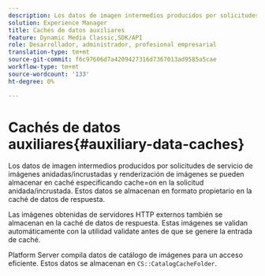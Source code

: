 ```yaml
---
description: Los datos de imagen intermedios producidos por solicitudes de servicio de imágenes anidadas/incrustadas y renderización de imágenes se pueden almacenar en caché especificando cache=on en la solicitud anidada/incrustada. Estos datos se almacenan en formato propietario en la caché de datos de respuesta.
solution: Experience Manager
title: Cachés de datos auxiliares
feature: Dynamic Media Classic,SDK/API
role: Desarrollador, administrador, profesional empresarial
translation-type: tm+mt
source-git-commit: f6c97606d7a4209427316d7367013ad9585a5cae
workflow-type: tm+mt
source-wordcount: '133'
ht-degree: 0%

---
```



# Cachés de datos auxiliares{#auxiliary-data-caches}

Los datos de imagen intermedios producidos por solicitudes de servicio de imágenes anidadas/incrustadas y renderización de imágenes se pueden almacenar en caché especificando cache=on en la solicitud anidada/incrustada. Estos datos se almacenan en formato propietario en la caché de datos de respuesta.

Las imágenes obtenidas de servidores HTTP externos también se almacenan en la caché de datos de respuesta. Estas imágenes se validan automáticamente con la utilidad validate antes de que se genere la entrada de caché.

Platform Server compila datos de catálogo de imágenes para un acceso eficiente. Estos datos se almacenan en `CS::CatalogCacheFolder`.
